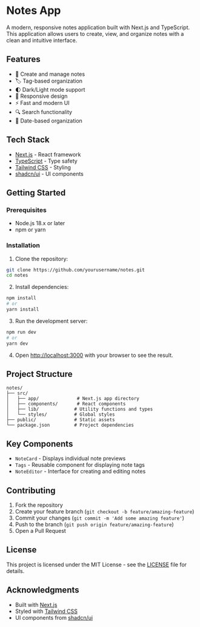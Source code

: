 # Notes App

A modern, responsive notes application built with Next.js and TypeScript. This application allows users to create, view, and organize notes with a clean and intuitive interface.

## Features

- 📝 Create and manage notes
- 🏷️ Tag-based organization
- 🌓 Dark/Light mode support
- 📱 Responsive design
- ⚡ Fast and modern UI
- 🔍 Search functionality
- 📅 Date-based organization

## Tech Stack

- [Next.js](https://nextjs.org/) - React framework
- [TypeScript](https://www.typescriptlang.org/) - Type safety
- [Tailwind CSS](https://tailwindcss.com/) - Styling
- [shadcn/ui](https://ui.shadcn.com/) - UI components

## Getting Started

### Prerequisites

- Node.js 18.x or later
- npm or yarn

### Installation

1. Clone the repository:
```bash
git clone https://github.com/yourusername/notes.git
cd notes
```

2. Install dependencies:
```bash
npm install
# or
yarn install
```

3. Run the development server:
```bash
npm run dev
# or
yarn dev
```

4. Open [http://localhost:3000](http://localhost:3000) with your browser to see the result.

## Project Structure

```
notes/
├── src/
│   ├── app/              # Next.js app directory
│   ├── components/       # React components
│   ├── lib/             # Utility functions and types
│   └── styles/          # Global styles
├── public/              # Static assets
└── package.json         # Project dependencies
```

## Key Components

- `NoteCard` - Displays individual note previews
- `Tags` - Reusable component for displaying note tags
- `NoteEditor` - Interface for creating and editing notes

## Contributing

1. Fork the repository
2. Create your feature branch (`git checkout -b feature/amazing-feature`)
3. Commit your changes (`git commit -m 'Add some amazing feature'`)
4. Push to the branch (`git push origin feature/amazing-feature`)
5. Open a Pull Request

## License

This project is licensed under the MIT License - see the [LICENSE](LICENSE) file for details.

## Acknowledgments

- Built with [Next.js](https://nextjs.org/)
- Styled with [Tailwind CSS](https://tailwindcss.com/)
- UI components from [shadcn/ui](https://ui.shadcn.com/)
